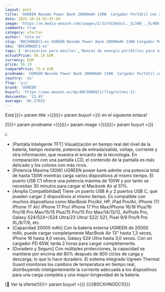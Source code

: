 ```yaml
---
layout: post
title: 'UGREEN Nexode Power Bank 20000mAh 130W  Cargador Portátil con 2 USB C y 1 Tipo A Batería Externa con Pantalla  Compatible con MacBook iPad  iPhone 17 Pro MAX Air 16 15  Galaxy S24 Ultra  Gris'
date: 2025-10-24 01:47:44
image: 'https://m.media-amazon.com/images/I/31rhCGAdscL._SL500_._SL400_.jpg'
comments: true
category: ofertas
author: 'tole.es'
slug: 'B0CXHNGDC1-es UGREEN Nexode Power Bank 20000mAh 130W Cargador Portátil...'
sku: 'B0CXHNGDC1-es'
tags: [ 'Accesorios para móviles','Bancos de energía portátiles para teléfonos móviles','Cargadores para móviles','Comunicación móvil y accesorios','Electrónica','ipad','iphone','ugreen','🇪🇸', ]
actualPrice: 56.19 EUR
currency: EUR
price: 56.19
comparePrice: 73.4 EUR
prodname: 'UGREEN Nexode Power Bank 20000mAh 130W  Cargador Portátil con 2 USB C y 1 Tipo A Batería Externa con Pantalla  Compatible con MacBook iPad  iPhone 17 Pro MAX Air 16 15  Galaxy S24 Ultra  Gris'
country: 'es'
flag: '🇪🇸'
brand: 'UGREEN'
buyurl: 'https://www.amazon.es/dp/B0CXHNGDC1/?tag=tolees-21'
descuento: '23.45'
average: '85.37625'
---
```


Está [{{< param title >}}]({{< param buyurl >}}) en el siguiente enlace!

[![{{< param prodname >}}]({{< param image >}})]({{< param buyurl >}})

ℹ️:

- [Pantalla Inteligente TFT] Visualización en tiempo real del nivel de la batería, tiempo restante, potencia de entrada/salida, voltaje, corriente y otra información, que muestra el encanto de la tecnología. En comparación con una pantalla LCD, el contenido de la pantalla es más delicado y los colores son más ricos.
- [Potencia Máxima 130W] UGREEN power bank admite una potencia total de hasta 130W mientras carga varios dispositivos al mismo tiempo. El puerto USB C1 ofrece una potencia máxima de 100W y por tanto se necesitan 30 minutos para cargar el Macbook Air al 51%.
- [Amplia Compatibilidad] Tiene un puerto USB A y 2 puertos USB C, que pueden cargar 2 dispositivos al mismo tiempo. Es compatible con muchos dispositivos como MacBook Pro/Air, HP, iPad Pro/Air, iPhone 17/ iPhone 17 Air/ iPhone 17 Pro/ iPhone 17 Pro Max/iPhone 16/16 Plus/16 Pro/16 Pro Max/15/15 Plus/15 Pro/15 Pro Max/14/13/12, AirPods Pro, Galaxy S24/S24+/S24 Ultra/23 Ultra/ S22/ S21, Pixel 9/9 Pro/9 Pro XL/8/7/6, etc.
- [Capacidad 20000 mAh] Con la batería externa UGREEN de 20000 mAh, puede cargar completamente MacBook Air 13" hasta 1,3 veces, iPhone 16 hasta 4,0 veces, Galaxy S24 Ultra hasta 3,0 veces. Con un cargador PD 65W, tarda 2 horas para cargar completamente.
- [Duradero y Seguro] Con múltiples protecciones, la capacidad se mantiene por encima del 80% después de 800 ciclos de carga y descarga, lo que lo hace duradero. El sistema integrado Ugreen Thermal Guard monitorea los cambios de temperatura en tiempo real, distribuyendo inteligentemente la corriente adecuada a los dispositivos para una carga completa y una mayor longevidad de la batería.

[🛒 Ver la oferta!!]({{< param buyurl >}})
{{<world>}}B0CXHNGDC1{{</world>}}
